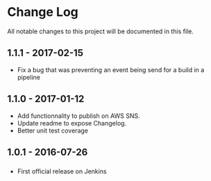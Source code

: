 # Change Log
All notable changes to this project will be documented in this file.

## 1.1.1 - 2017-02-15
- Fix a bug that was preventing an event being send for a build in a pipeline

## 1.1.0 - 2017-01-12
- Add functionnality to publish on AWS SNS. 
- Update readme to expose Changelog.
- Better unit test coverage


## 1.0.1 - 2016-07-26
###
- First official release on Jenkins

